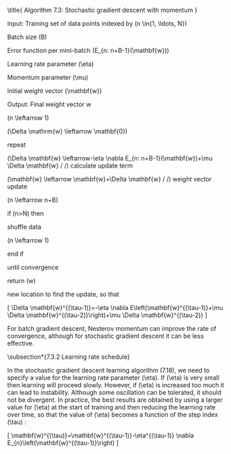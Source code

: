 \title{
Algorithm 7.3: Stochastic gradient descent with momentum
}

Input: Training set of data points indexed by \(n \in\{1, \ldots, N\}\)

Batch size \(B\)

Error function per mini-batch \(E_{n: n+B-1}(\mathbf{w})\)

Learning rate parameter \(\eta\)

Momentum parameter \(\mu\)

Initial weight vector \(\mathbf{w}\)

Output: Final weight vector w

\(n \leftarrow 1\)

\(\Delta \mathrm{w} \leftarrow \mathbf{0}\)

repeat

\(\Delta \mathbf{w} \leftarrow-\eta \nabla E_{n: n+B-1}(\mathbf{w})+\mu \Delta \mathbf{w} / /\) calculate update term

\(\mathbf{w} \leftarrow \mathbf{w}+\Delta \mathbf{w} / /\) weight vector update

\(n \leftarrow n+B\)

if \(n>N\) then

shuffle data

\(n \leftarrow 1\)

end if

until convergence

return \(w\)

new location to find the update, so that

\[
\Delta \mathbf{w}^{(\tau-1)}=-\eta \nabla E\left(\mathbf{w}^{(\tau-1)}+\mu \Delta \mathbf{w}^{(\tau-2)}\right)+\mu \Delta \mathbf{w}^{(\tau-2)}
\]

For batch gradient descent, Nesterov momentum can improve the rate of convergence, although for stochastic gradient descent it can be less effective.

\subsection*{7.3.2 Learning rate schedule}

In the stochastic gradient descent learning algorithm (7.18), we need to specify a value for the learning rate parameter \(\eta\). If \(\eta\) is very small then learning will proceed slowly. However, if \(\eta\) is increased too much it can lead to instability. Although some oscillation can be tolerated, it should not be divergent. In practice, the best results are obtained by using a larger value for \(\eta\) at the start of training and then reducing the learning rate over time, so that the value of \(\eta\) becomes a function of the step index \(\tau\) :

\[
\mathbf{w}^{(\tau)}=\mathbf{w}^{(\tau-1)}-\eta^{(\tau-1)} \nabla E_{n}\left(\mathbf{w}^{(\tau-1)}\right)
\]